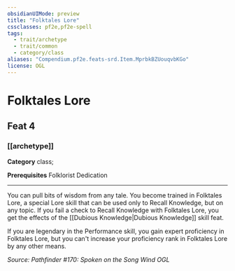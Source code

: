 ```yaml
---
obsidianUIMode: preview
title: "Folktales Lore"
cssclasses: pf2e,pf2e-spell
tags:
  - trait/archetype
  - trait/common
  - category/class
aliases: "Compendium.pf2e.feats-srd.Item.MprbkBZUouqvbKGo"
license: OGL
---
```

# Folktales Lore
## Feat 4
### [[archetype]]

**Category** class; 



**Prerequisites** Folklorist Dedication
* * *
You can pull bits of wisdom from any tale. You become trained in Folktales Lore, a special Lore skill that can be used only to Recall Knowledge, but on any topic. If you fail a check to Recall Knowledge with Folktales Lore, you get the effects of the [[Dubious Knowledge|Dubious Knowledge]] skill feat.

If you are legendary in the Performance skill, you gain expert proficiency in Folktales Lore, but you can't increase your proficiency rank in Folktales Lore by any other means.

*Source: Pathfinder #170: Spoken on the Song Wind*
*OGL*